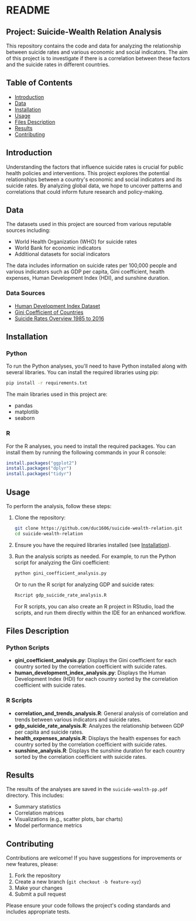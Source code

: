 # README

## Project: Suicide-Wealth Relation Analysis

This repository contains the code and data for analyzing the relationship between suicide rates and various economic and social indicators. The aim of this project is to investigate if there is a correlation between these factors and the suicide rates in different countries.

## Table of Contents

- [Introduction](#introduction)
- [Data](#data)
- [Installation](#installation)
- [Usage](#usage)
- [Files Description](#files-description)
- [Results](#results)
- [Contributing](#contributing)


## Introduction

Understanding the factors that influence suicide rates is crucial for public health policies and interventions. This project explores the potential relationships between a country's economic and social indicators and its suicide rates. By analyzing global data, we hope to uncover patterns and correlations that could inform future research and policy-making.

## Data

The datasets used in this project are sourced from various reputable sources including:

- World Health Organization (WHO) for suicide rates
- World Bank for economic indicators
- Additional datasets for social indicators

The data includes information on suicide rates per 100,000 people and various indicators such as GDP per capita, Gini coefficient, health expenses, Human Development Index (HDI), and sunshine duration.

### Data Sources

- [Human Development Index Dataset](https://www.kaggle.com/datasets/iamsouravbanerjee/human-development-index-dataset)
- [Gini Coefficient of Countries](https://www.kaggle.com/datasets/therockk/gini-coefficient-of-countries)
- [Suicide Rates Overview 1985 to 2016](https://www.kaggle.com/datasets/russellyates88/suicide-rates-overview-1985-to-2016)

## Installation

### Python

To run the Python analyses, you'll need to have Python installed along with several libraries. You can install the required libraries using pip:

```bash
pip install -r requirements.txt
```

The main libraries used in this project are:

- pandas
- matplotlib
- seaborn

### R

For the R analyses, you need to install the required packages. You can install them by running the following commands in your R console:

```R
install.packages("ggplot2")
install.packages("dplyr")
install.packages("tidyr")
```

## Usage

To perform the analysis, follow these steps:

1. Clone the repository:
    ```bash
    git clone https://github.com/duc1606/suicide-wealth-relation.git
    cd suicide-wealth-relation
    ```

2. Ensure you have the required libraries installed (see [Installation](#installation)).

3. Run the analysis scripts as needed. For example, to run the Python script for analyzing the Gini coefficient:
    ```bash
    python gini_coefficient_analysis.py
    ```

    Or to run the R script for analyzing GDP and suicide rates:
    ```R
    Rscript gdp_suicide_rate_analysis.R
    ```
   For R scripts, you can also create an R project in RStudio, load the scripts, and run them directly within the IDE for an enhanced workflow.

## Files Description

### Python Scripts

- **gini_coefficient_analysis.py**: Displays the Gini coefficient for each country sorted by the correlation coefficient with suicide rates.
- **human_development_index_analysis.py**: Displays the Human Development Index (HDI) for each country sorted by the correlation coefficient with suicide rates.

### R Scripts

- **correlation_and_trends_analysis.R**: General analysis of correlation and trends between various indicators and suicide rates.
- **gdp_suicide_rate_analysis.R**: Analyzes the relationship between GDP per capita and suicide rates.
- **health_expenses_analysis.R**: Displays the health expenses for each country sorted by the correlation coefficient with suicide rates.
- **sunshine_analysis.R**: Displays the sunshine duration for each country sorted by the correlation coefficient with suicide rates.

## Results

The results of the analyses are saved in the `suicide-wealth-pp.pdf` directory. This includes:

- Summary statistics
- Correlation matrices
- Visualizations (e.g., scatter plots, bar charts)
- Model performance metrics

## Contributing

Contributions are welcome! If you have suggestions for improvements or new features, please:

1. Fork the repository
2. Create a new branch (`git checkout -b feature-xyz`)
3. Make your changes
4. Submit a pull request

Please ensure your code follows the project's coding standards and includes appropriate tests.
